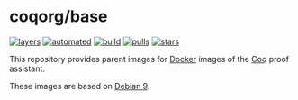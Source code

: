 # coqorg/base

[![layers](https://images.microbadger.com/badges/image/coqorg/base:latest.svg)](https://microbadger.com/images/coqorg/base:latest "View image on microbadger.com")
[![automated](https://img.shields.io/docker/automated/coqorg/base.svg)](https://hub.docker.com/r/coqorg/base "Automated build on Docker Hub")
[![build](https://img.shields.io/docker/build/coqorg/base.svg)](https://hub.docker.com/r/coqorg/base/builds "Automated build on Docker Hub")
[![pulls](https://img.shields.io/docker/pulls/coqorg/base.svg)](https://hub.docker.com/r/coqorg/base "Number of pulls from Docker Hub")
[![stars](https://img.shields.io/docker/stars/coqorg/base.svg)](https://hub.docker.com/r/coqorg/base "Star the image on Docker Hub")

This repository provides parent images for [Docker](https://www.docker.com/) images of the [Coq](https://github.com/coq/coq) proof assistant.

These images are based on [Debian 9](https://hub.docker.com/_/debian/).
